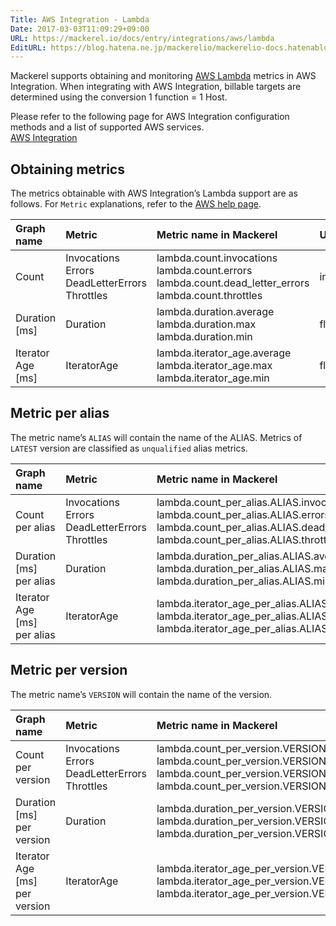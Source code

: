 ```yaml
---
Title: AWS Integration - Lambda
Date: 2017-03-03T11:09:29+09:00
URL: https://mackerel.io/docs/entry/integrations/aws/lambda
EditURL: https://blog.hatena.ne.jp/mackerelio/mackerelio-docs.hatenablog.mackerel.io/atom/entry/10328749687222912159
---
```


Mackerel supports obtaining and monitoring <a href="https://aws.amazon.com/lambda/" target="_blank">AWS Lambda</a> metrics in AWS Integration. When integrating with AWS Integration, billable targets are determined using the conversion 1 function = 1 Host.

Please refer to the following page for AWS Integration configuration methods and a list of supported AWS services. <br>
<a href="https://mackerel.io/docs/entry/integrations/aws">AWS Integration</a>

## Obtaining metrics

The metrics obtainable with AWS Integration’s Lambda support are as follows. For `Metric` explanations, refer to the <a href="https://docs.aws.amazon.com/lambda/latest/dg/monitoring-functions-metrics.html" target="_blank">AWS help page</a>.

|Graph name|Metric|Metric name in Mackerel|Unit|Statistics|
|:---|:---|:---|:---|:---|
|Count|Invocations<br>Errors<br>DeadLetterErrors<br>Throttles|lambda.count.invocations<br>lambda.count.errors<br>lambda.count.dead_letter_errors<br>lambda.count.throttles|integer|Sum|
|Duration [ms]|Duration|lambda.duration.average<br>lambda.duration.max<br>lambda.duration.min|float|Average<br>Maximum<br>Minimum|
|Iterator Age [ms]|IteratorAge|lambda.iterator_age.average<br>lambda.iterator_age.max<br>lambda.iterator_age.min|float|Average<br>Maximum<br>Minimum|

## Metric per alias
The metric name’s `ALIAS` will contain the name of the ALIAS. Metrics of `LATEST` version are classified as `unqualified` alias metrics.

|Graph name|Metric|Metric name in Mackerel|Unit|Statistics|
|:---|:---|:---|:---|:---|
|Count per alias|Invocations<br>Errors<br>DeadLetterErrors<br>Throttles|lambda.count_per_alias.ALIAS.invocations<br>lambda.count_per_alias.ALIAS.errors<br>lambda.count_per_alias.ALIAS.dead_letter_errors<br>lambda.count_per_alias.ALIAS.throttles|integer|Sum|
|Duration [ms] per alias|Duration|lambda.duration_per_alias.ALIAS.average<br>lambda.duration_per_alias.ALIAS.max<br>lambda.duration_per_alias.ALIAS.min|float|Average<br>Maximum<br>Minimum|
|Iterator Age [ms] per alias|IteratorAge|lambda.iterator_age_per_alias.ALIAS.average<br>lambda.iterator_age_per_alias.ALIAS.max<br>lambda.iterator_age_per_alias.ALIAS.min|float|Average<br>Maximum<br>Minimum|

## Metric per version
The metric name’s `VERSION` will contain the name of the version.

|Graph name|Metric|Metric name in Mackerel|Unit|Statistics|
|:---|:---|:---|:---|:---|
|Count per version|Invocations<br>Errors<br>DeadLetterErrors<br>Throttles|lambda.count_per_version.VERSION.invocations<br>lambda.count_per_version.VERSION.errors<br>lambda.count_per_version.VERSION.dead_letter_errors<br>lambda.count_per_version.VERSION.throttles|integer|Sum|
|Duration [ms] per version|Duration|lambda.duration_per_version.VERSION.average<br>lambda.duration_per_version.VERSION.max<br>lambda.duration_per_version.VERSION.min|float|Average<br>Maximum<br>Minimum|
|Iterator Age [ms] per version|IteratorAge|lambda.iterator_age_per_version.VERSION.average<br>lambda.iterator_age_per_version.VERSION.max<br>lambda.iterator_age_per_version.VERSION.min|float|Average<br>Maximum<br>Minimum|
